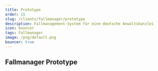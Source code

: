 ```yaml
---
title: Prototype
order: 15
slug: /clients/fallmanager/prototype
description: Fallmanagement-System für eine deutsche Anwaltskanzlei
icon: bouncer
tags: Fallmanager
image: /png/default.png
bouncer: true
---
```


## Fallmanager Prototype
